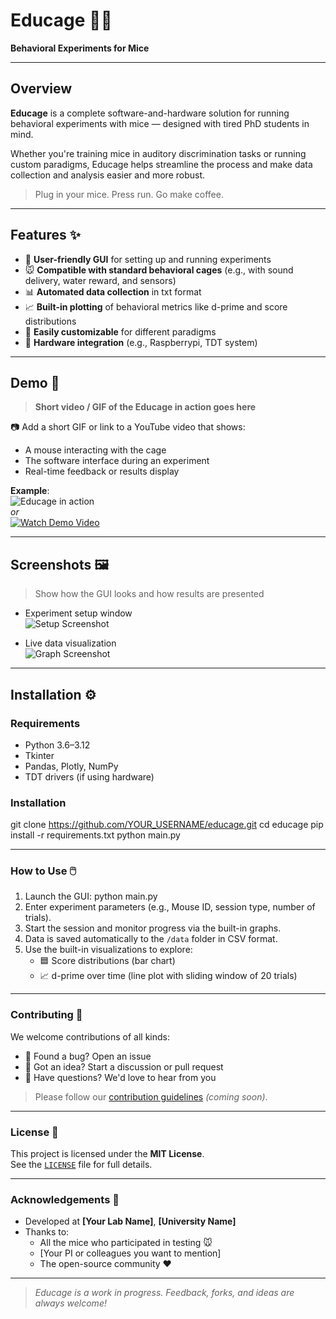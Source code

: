 # Educage 🧠🐭  
**Behavioral Experiments for Mice**

---

## Overview

**Educage** is a complete software-and-hardware solution for running behavioral experiments with mice — designed with tired PhD students in mind.

Whether you're training mice in auditory discrimination tasks or running custom paradigms, Educage helps streamline the process and make data collection and analysis easier and more robust.

> Plug in your mice. Press run. Go make coffee.

---

## Features ✨

- 🧠 **User-friendly GUI** for setting up and running experiments  
- 🐭 **Compatible with standard behavioral cages** (e.g., with sound delivery, water reward, and sensors)  
- 📊 **Automated data collection** in txt format  
- 📈 **Built-in plotting** of behavioral metrics like d-prime and score distributions  
- 🧪 **Easily customizable** for different paradigms  
- 🔌 **Hardware integration** (e.g., Raspberrypi, TDT system)  

---

## Demo 🎥

> **Short video / GIF of the Educage in action goes here**

📷 Add a short GIF or link to a YouTube video that shows:
- A mouse interacting with the cage
- The software interface during an experiment  
- Real-time feedback or results display  

**Example**:  
![Educage in action](images/demo.gif)  
_or_  
[![Watch Demo Video](https://img.youtube.com/vi/YOUR_VIDEO_ID/0.jpg)](https://www.youtube.com/watch?v=YOUR_VIDEO_ID)

---

## Screenshots 🖼️

> Show how the GUI looks and how results are presented

- Experiment setup window  
  ![Setup Screenshot](images/setup_screenshot.png)

- Live data visualization  
  ![Graph Screenshot](images/graph_screenshot.png)

---

## Installation ⚙️

### Requirements
- Python 3.6–3.12  
- Tkinter  
- Pandas, Plotly, NumPy  
- TDT drivers (if using hardware)

### Installation

git clone https://github.com/YOUR_USERNAME/educage.git
cd educage
pip install -r requirements.txt
python main.py

---

### How to Use 🖱️

1. Launch the GUI: python main.py
2. Enter experiment parameters (e.g., Mouse ID, session type, number of trials).  
3. Start the session and monitor progress via the built-in graphs.  
4. Data is saved automatically to the `/data` folder in CSV format.  
5. Use the built-in visualizations to explore:
   - 🟦 Score distributions (bar chart)  
   - 📈 d-prime over time (line plot with sliding window of 20 trials)

---

### Contributing 🤝

We welcome contributions of all kinds:

- 🐛 Found a bug? Open an issue  
- 🌟 Got an idea? Start a discussion or pull request  
- 💬 Have questions? We'd love to hear from you  

> Please follow our [contribution guidelines](CONTRIBUTING.md) *(coming soon)*.

---

### License 📄

This project is licensed under the **MIT License**.  
See the [`LICENSE`](LICENSE) file for full details.

---

### Acknowledgements 🙏

- Developed at **[Your Lab Name]**, **[University Name]**
- Thanks to:
  - All the mice who participated in testing 🐭  
  - [Your PI or colleagues you want to mention]  
  - The open-source community ❤️  

---

> *Educage is a work in progress. Feedback, forks, and ideas are always welcome!*
